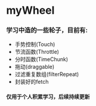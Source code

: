 # myWheel

### 学习中造的一些轮子，目前有:

- 手势控制(Touch)
- 节流函数(Throttle)
- 分时函数(TimeChunk)
- 拖动(draggable)
- 过滤重复数组(filterRepeat)
- 封装好的fetch
#### 仅用于个人积累学习，后续持续更新
